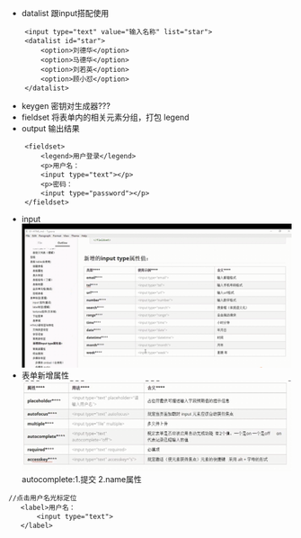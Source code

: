 
* datalist 跟input搭配使用
```
    <input type="text" value="输入名称" list="star">
    <datalist id="star">
        <option>刘德华</option>
        <option>马德华</option>
        <option>刘若英</option>
        <option>顾小怼</option>
    </datalist>
```
* keygen 密钥对生成器???
* fieldset 将表单内的相关元素分组，打包 legend
* output 输出结果
```
    <fieldset>
        <legend>用户登录</legend>
        <p>用户名：
        <input type="text"></p>
        <p>密码：
        <input type="password"></p>
    </fieldset>
```
* input
![avatar](img/input新增.png)  
* 表单新增属性
![avatar](img/input属性.png)  
 autocomplete:1.提交 2.name属性
 ```
 //点击用户名光标定位
    <label>用户名：
        <input type="text">
    </label>
 ```
